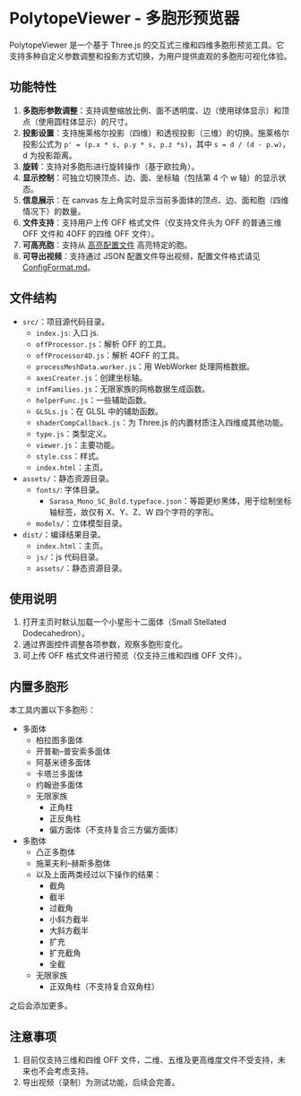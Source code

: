 # PolytopeViewer - 多胞形预览器

PolytopeViewer 是一个基于 Three.js 的交互式三维和四维多胞形预览工具。它支持多种自定义参数调整和投影方式切换，为用户提供直观的多胞形可视化体验。

## 功能特性

1. **多胞形参数调整**：支持调整缩放比例、面不透明度、边（使用球体显示）和顶点（使用圆柱体显示）的尺寸。
2. **投影设置**：支持施莱格尔投影（四维）和透视投影（三维）的切换。施莱格尔投影公式为 `p' = (p.x * s, p.y * s, p.z *s)`，其中 `s = d / (d - p.w)`，d 为投影距离。
3. **旋转**：支持对多胞形进行旋转操作（基于欧拉角）。
4. **显示控制**：可独立切换顶点、边、面、坐标轴（包括第 4 个 w 轴）的显示状态。
5. **信息展示**：在 canvas 左上角实时显示当前多面体的顶点、边、面和胞（四维情况下）的数量。
6. **文件支持**：支持用户上传 OFF 格式文件（仅支持文件头为 OFF 的普通三维 OFF 文件和 4OFF 的四维 OFF 文件）。
7. **可高亮胞**：支持从 [高亮配置文件](HighlightConfigFormat.md) 高亮特定的胞。
8. **可导出视频**：支持通过 JSON 配置文件导出视频，配置文件格式请见 [ConfigFormat.md](ConfigFormat.md)。

## 文件结构

- `src/`：项目源代码目录。
  - `index.js`: 入口 js.
  - `offProcessor.js`：解析 OFF 的工具。
  - `offProcessor4D.js`：解析 4OFF 的工具。
  - `processMeshData.worker.js`：用 WebWorker 处理网格数据。
  - `axesCreater.js`：创建坐标轴。
  - `infFamilies.js`：无限家族的网格数据生成函数。
  - `helperFunc.js`：一些辅助函数。
  - `GLSLs.js`：在 GLSL 中的辅助函数。
  - `shaderCompCallback.js`：为 Three.js 的内置材质注入四维或其他功能。
  - `type.js`：类型定义。
  - `viewer.js`：主要功能。
  - `style.css`：样式。
  - `index.html`：主页。
- `assets/`：静态资源目录。
  - `fonts/`: 字体目录。
    - `Sarasa_Mono_SC_Bold.typeface.json`：等距更纱黑体，用于绘制坐标轴标签，故仅有 X、Y、Z、W 四个字符的字形。
  - `models/`：立体模型目录。
- `dist/`：编译结果目录。
  - `index.html`：主页。
  - `js/`：js 代码目录。
  - `assets/`：静态资源目录。


## 使用说明

1. 打开主页时默认加载一个小星形十二面体（Small Stellated Dodecahedron）。
2. 通过界面控件调整各项参数，观察多胞形变化。
3. 可上传 OFF 格式文件进行预览（仅支持三维和四维 OFF 文件）。

## 内置多胞形

本工具内置以下多胞形：
- 多面体
  - 柏拉图多面体
  - 开普勒–普安索多面体
  - 阿基米德多面体
  - 卡塔兰多面体
  - 约翰逊多面体
  - 无限家族
    - 正角柱
    - 正反角柱
    - 偏方面体（不支持复合三方偏方面体）
- 多胞体
  - 凸正多胞体
  - 施莱夫利–赫斯多胞体
  - 以及上面两类经过以下操作的结果：
    - 截角
    - 截半
    - 过截角
    - 小斜方截半
    - 大斜方截半
    - 扩充
    - 扩充截角
    - 全截
  - 无限家族
    - 正双角柱（不支持复合双角柱）

之后会添加更多。

## 注意事项

1. 目前仅支持三维和四维 OFF 文件，二维、五维及更高维度文件不受支持，未来也不会考虑支持。
2. 导出视频（录制）为测试功能，后续会完善。
